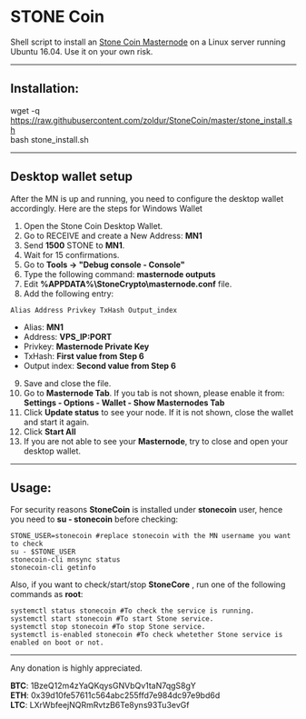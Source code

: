 # STONE Coin
Shell script to install an [Stone Coin Masternode](https://bitcointalk.org/index.php?topic=2799957.0) on a Linux server running Ubuntu 16.04. Use it on your own risk.  

***
## Installation:  

wget -q https://raw.githubusercontent.com/zoldur/StoneCoin/master/stone_install.sh  
bash stone_install.sh
***

## Desktop wallet setup  

After the MN is up and running, you need to configure the desktop wallet accordingly. Here are the steps for Windows Wallet
1. Open the Stone Coin Desktop Wallet.  
2. Go to RECEIVE and create a New Address: **MN1**  
3. Send **1500** STONE to **MN1**.  
4. Wait for 15 confirmations.  
5. Go to **Tools -> "Debug console - Console"**  
6. Type the following command: **masternode outputs**  
7. Edit **%APPDATA%\StoneCrypto\masternode.conf** file.    
8. Add the following entry:  
```
Alias Address Privkey TxHash Output_index  
```
* Alias: **MN1**  
* Address: **VPS_IP:PORT**  
* Privkey: **Masternode Private Key**  
* TxHash: **First value from Step 6**  
* Output index:  **Second value from Step 6**  
9. Save and close the file.  
10. Go to **Masternode Tab**. If you tab is not shown, please enable it from: **Settings - Options - Wallet - Show Masternodes Tab**  
11. Click **Update status** to see your node. If it is not shown, close the wallet and start it again.  
10. Click **Start All**  
11. If you are not able to see your **Masternode**, try to close and open your desktop wallet.  

***


## Usage:  

For security reasons **StoneCoin** is installed under **stonecoin** user, hence you need to **su - stonecoin** before checking:    

```
STONE_USER=stonecoin #replace stonecoin with the MN username you want to check  
su - $STONE_USER  
stonecoin-cli mnsync status  
stonecoin-cli getinfo  
```  

Also, if you want to check/start/stop **StoneCore** , run one of the following commands as **root**:

```
systemctl status stonecoin #To check the service is running.  
systemctl start stonecoin #To start Stone service.  
systemctl stop stonecoin #To stop Stone service.  
systemctl is-enabled stonecoin #To check whetether Stone service is enabled on boot or not.  
```  

***

  
Any donation is highly appreciated.


**BTC**: 1BzeQ12m4zYaQKqysGNVbQv1taN7qgS8gY  
**ETH**: 0x39d10fe57611c564abc255ffd7e984dc97e9bd6d  
**LTC**: LXrWbfeejNQRmRvtzB6Te8yns93Tu3evGf  


